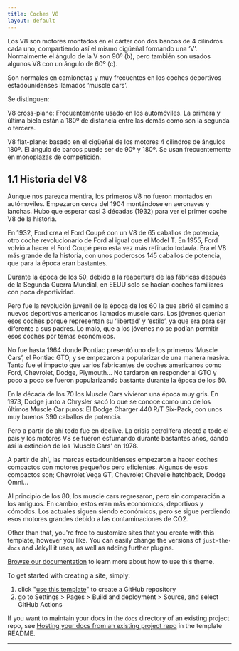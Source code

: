 ```yaml
---
title: Coches V8  
layout: default
---
```


Los V8 son motores montados en el cárter con dos bancos de 4 cilindros cada uno, compartiendo así el mismo cigüeñal formando una ‘V’.
Normalmente el ángulo de la V son 90º (b), pero también son usados algunos V8 con un ángulo de 60º (c).

Son normales en camionetas y muy frecuentes en los coches deportivos estadounidenses llamados ‘muscle cars’.

Se distinguen:

V8 cross-plane: Frecuentemente usado en los automóviles. La primera y última biela están a 180º de distancia entre las demás como son la segunda o tercera.

V8 flat-plane: basado en el cigüeñal de los motores 4 cilindros de ángulos 180º. El ángulo de barcos puede ser de 90º y 180º. Se usan frecuentemente en monoplazas de competición.

## 1.1 Historia del V8

Aunque nos parezca mentira, los primeros V8 no fueron montados en autómoviles. Empezaron cerca del 1904 montándose en aeronaves y lanchas. Hubo que esperar casi 3 décadas (1932) para ver el primer coche V8 de la historia.

En 1932, Ford crea el Ford Coupé con un V8 de 65 caballos de potencia, otro coche revolucionario de Ford al igual que el Model T.
En 1955, Ford volvió a hacer el Ford Coupé pero esta vez más refinado todavía. Era el V8 más grande de la historia, con unos poderosos 145 caballos de potencia, que para la época eran bastantes.

Durante la época de los 50, debido a la reapertura de las fábricas después de la Segunda Guerra Mundial, en EEUU solo se hacían coches familiares con poca deportividad.

Pero fue la revolución juvenil de la época de los 60 la que abrió el camino a nuevos deportivos americanos llamados muscle cars.
Los jóvenes querían esos coches porque representan su ‘libertad’ y ‘estilo’, ya que era para ser diferente a sus padres. Lo malo, que a los jóvenes no se podían permitir esos coches por temas económicos. 

No fue hasta 1964 donde Pontiac presentó uno de los primeros ‘Muscle Cars’, el Pontiac GTO, y se empezaron a popularizar de una manera masiva. Tanto fue el impacto que varios fabricantes de coches americanos como Ford, Chevrolet, Dodge, Plymouth… No tardaron en responder al GTO y poco a poco se fueron popularizando bastante durante la época de los 60.

En la década de los 70 los Muscle Cars vivieron una época muy gris. En 1973, Dodge junto a Chrysler  sacó lo que se conoce como uno de los últimos Muscle Car puros: El Dodge Charger 440 R/T Six-Pack, con unos muy buenos 390 caballos de potencia.

Pero a partir de ahí todo fue en declive. La crisis petrolífera afectó a todo el país y los motores V8 se fueron esfumando durante bastantes años, dando así la extinción de los ‘Muscle Cars’ en 1978.

A partir de ahí, las marcas estadounidenses empezaron a hacer coches compactos con motores pequeños pero eficientes.
Algunos de esos compactos son; Chevrolet Vega GT, Chevrolet Chevelle hatchback, Dodge Omni…

Al principio de los 80, los muscle cars regresaron, pero sin comparación a los antiguos. En cambio, estos eran más económicos, deportivos y cómodos. Los actuales siguen siendo económicos, pero se sigue perdiendo esos motores grandes debido a las contaminaciones de CO2.



Other than that, you're free to customize sites that you create with this template, however you like. You can easily change the versions of `just-the-docs` and Jekyll it uses, as well as adding further plugins.

[Browse our documentation][Just the Docs] to learn more about how to use this theme.

To get started with creating a site, simply:

1. click "[use this template]" to create a GitHub repository
2. go to Settings > Pages > Build and deployment > Source, and select GitHub Actions

If you want to maintain your docs in the `docs` directory of an existing project repo, see [Hosting your docs from an existing project repo](https://github.com/just-the-docs/just-the-docs-template/blob/main/README.md#hosting-your-docs-from-an-existing-project-repo) in the template README.

----

[^1]: [It can take up to 10 minutes for changes to your site to publish after you push the changes to GitHub](https://docs.github.com/en/pages/setting-up-a-github-pages-site-with-jekyll/creating-a-github-pages-site-with-jekyll#creating-your-site).

[Just the Docs]: https://just-the-docs.github.io/just-the-docs/
[GitHub Pages]: https://docs.github.com/en/pages
[README]: https://github.com/just-the-docs/just-the-docs-template/blob/main/README.md
[Jekyll]: https://jekyllrb.com
[GitHub Pages / Actions workflow]: https://github.blog/changelog/2022-07-27-github-pages-custom-github-actions-workflows-beta/
[use this template]: https://github.com/just-the-docs/just-the-docs-template/generate
